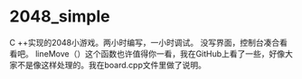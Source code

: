 # 2048_simple
C ++实现的2048小游戏。两小时编写，一小时调试。
没写界面，控制台凑合看看吧。
lineMove（）这个函数也许值得你一看，我在GitHub上看了一些，好像大家不是像这样处理的。我在board.cpp文件里做了说明。
